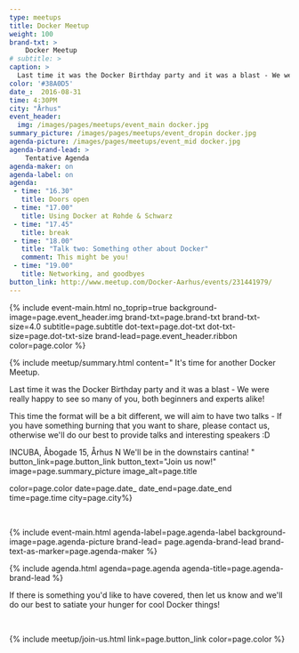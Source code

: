 ```yaml
---
type: meetups
title: Docker Meetup
weight: 100
brand-txt: >
    Docker Meetup
# subtitle: >
caption: >
  Last time it was the Docker Birthday party and it was a blast - We were really happy to see so many of you, both beginners and experts alike!
color: '#38A0D5'
date_:  2016-08-31
time: 4:30PM
city: "Århus"
event_header:
  img: /images/pages/meetups/event_main docker.jpg
summary_picture: /images/pages/meetups/event_dropin docker.jpg
agenda-picture: /images/pages/meetups/event_mid docker.jpg
agenda-brand-lead: >
    Tentative Agenda
agenda-maker: on
agenda-label: on
agenda:
 - time: "16.30"
   title: Doors open
 - time: "17.00"
   title: Using Docker at Rohde & Schwarz
 - time: "17.45"
   title: break
 - time: "18.00"
   title: "Talk two: Something other about Docker"
   comment: This might be you!
 - time: "19.00"
   title: Networking, and goodbyes
button_link: http://www.meetup.com/Docker-Aarhus/events/231441979/
---
```


{% include event-main.html
no_toprip=true
background-image=page.event_header.img
brand-txt=page.brand-txt
brand-txt-size=4.0
subtitle=page.subtitle
dot-text=page.dot-txt
dot-txt-size=page.dot-txt-size
brand-lead=page.event_header.ribbon
color=page.color %}

{% include meetup/summary.html
content="
It's time for another Docker Meetup.

Last time it was the Docker Birthday party and it was a blast - We were really happy to see so many of you, both beginners and experts alike!

This time the format will be a bit different, we will aim to have two talks - If you have something burning that you want to share, please contact us, otherwise we'll do our best to provide talks and interesting speakers :D

INCUBA, Åbogade 15, Århus N
We'll be in the downstairs cantina!
"
button_link=page.button_link
button_text="Join us now!"
image=page.summary_picture
image_alt=page.title

color=page.color
date=page.date_
date_end=page.date_end
time=page.time
city=page.city%}

<br>

{% include event-main.html
agenda-label=page.agenda-label
background-image=page.agenda-picture
brand-lead= page.agenda-brand-lead
brand-text-as-marker=page.agenda-maker %}

{% include agenda.html
agenda=page.agenda
agenda-title=page.agenda-brand-lead %}

If there is something you'd like to have covered, then let us know and we'll do our best to satiate your hunger for cool Docker things!

<br>

{% include meetup/join-us.html link=page.button_link color=page.color %}
